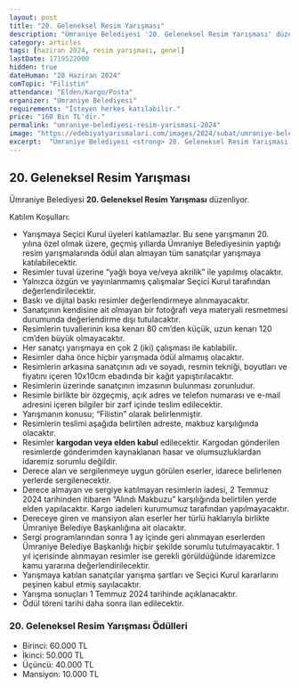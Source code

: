 ```yaml
---
layout: post
title: "20. Geleneksel Resim Yarışması"
description: "Ümraniye Belediyesi '20. Geleneksel Resim Yarışması' düzenliyor."
category: articles
tags: [haziran 2024, resim yarışması, genel]
lastDate: 1719522000
hidden: true
dateHuman: "28 Haziran 2024"
comTopic: "Filistin"
attendance: "Elden/Kargo/Posta"
organizer: "Ümraniye Belediyesi"
requirements: "İsteyen herkes katılabilir."
price: "160 Bin TL'dir."
permalink: "umraniye-belediyesi-resim-yarismasi-2024"
image: "https://edebiyatyarismalari.com/images/2024/subat/umraniye-belediyesi-resim-yarismasi-2024.jpg"
excerpt:  "Ümraniye Belediyesi <strong> 20. Geleneksel Resim Yarışması </strong> düzenliyor."
---
```


## 20. Geleneksel Resim Yarışması
Ümraniye Belediyesi **20. Geleneksel Resim Yarışması** düzenliyor.  

Katılım Koşulları:
- Yarışmaya Seçici Kurul üyeleri katılamazlar. Bu sene yarışmanın 20. yılına özel olmak üzere, geçmiş yıllarda Ümraniye Belediyesinin yaptığı resim yarışmalarında ödül alan almayan tüm sanatçılar yarışmaya katılabilecektir.
- Resimler tuval üzerine “yağlı boya ve/veya akrilik” ile yapılmış olacaktır.
- Yalnızca özgün ve yayınlanmamış çalışmalar Seçici Kurul tarafından değerlendirilecektir.
- Baskı ve dijital baskı resimler değerlendirmeye alınmayacaktır.
- Sanatçının kendisine ait olmayan bir fotoğrafı veya materyali resmetmesi durumunda değerlendirme dışı tutulacaktır.
- Resimlerin tuvallerinin kısa kenarı 80 cm’den küçük, uzun kenarı 120 cm’den büyük olmayacaktır.
- Her sanatçı yarışmaya en çok 2 (iki) çalışması ile katılabilir.
- Resimler daha önce hiçbir yarışmada ödül almamış olacaktır.
- Resimlerin arkasına sanatçının adı ve soyadı, resmin tekniği, boyutları ve fiyatını içeren 10x10cm ebadında bir kağıt yapıştırılacaktır.
- Resimlerin üzerinde sanatçının imzasının bulunması zorunludur.
- Resimle birlikte bir özgeçmiş, açık adres ve telefon numarası ve e-mail adresini içeren bilgiler bir zarf içinde teslim edilecektir.
- Yarışmanın konusu; “Filistin” olarak belirlenmiştir.
- Resimlerin teslimi aşağıda belirtilen adreste, makbuz karşılığında olacaktır.
- Resimler **kargodan veya elden kabul** edilecektir. Kargodan gönderilen resimlerde gönderimden kaynaklanan hasar ve olumsuzluklardan idaremiz sorumlu değildir.
- Derece alan ve sergilenmeye uygun görülen eserler, idarece belirlenen yerlerde sergilenecektir.
- Derece almayan ve sergiye katılmayan resimlerin iadesi, 2 Temmuz 2024 tarihinden itibaren “Alındı Makbuzu” karşılığında belirtilen yerde elden yapılacaktır. Kargo iadeleri kurumumuz tarafından yapılmayacaktır.
- Dereceye giren ve mansiyon alan eserler her türlü haklarıyla birlikte Ümraniye Belediye Başkanlığına ait olacaktır.
- Sergi programlarından sonra 1 ay içinde geri alınmayan eserlerden Ümraniye Belediye Başkanlığı hiçbir şekilde sorumlu tutulmayacaktır. 1 yıl içerisinde alınmayan resimler ise gerekli görüldüğünde idaremizce kamu yararına değerlendirilecektir.
- Yarışmaya katılan sanatçılar yarışma şartları ve Seçici Kurul kararlarını peşinen kabul etmiş sayılacaktır.
- Yarışma sonuçları 1 Temmuz 2024 tarihinde açıklanacaktır.
- Ödül töreni tarihi daha sonra ilan edilecektir. 


### 20. Geleneksel Resim Yarışması Ödülleri
- Birinci: 60.000 TL
- İkinci: 50.000 TL
- Üçüncü: 40.000 TL
- Mansiyon: 10.000 TL
